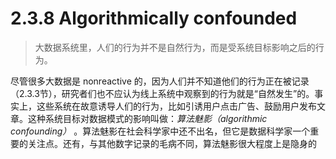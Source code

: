 # 2.3.8 Algorithmically confounded
> 大数据系统里，人们的行为并不是自然行为，而是受系统目标影响之后的行为。

尽管很多大数据是 nonreactive 的，因为人们并不知道他们的行为正在被记录（2.3.3节），研究者们也不应认为线上系统中观察到的行为就是“自然发生”的。事实上，这些系统在故意诱导人们的行为，比如引诱用户点击广告、鼓励用户发布文章。这种系统目标对数据模式的影响叫做：*算法魅影（algorithmic confounding）* 。算法魅影在社会科学家中还不出名，但它是数据科学家一个重要的关注点。还有，与其他数字记录的毛病不同，算法魅影很大程度上是隐身的
